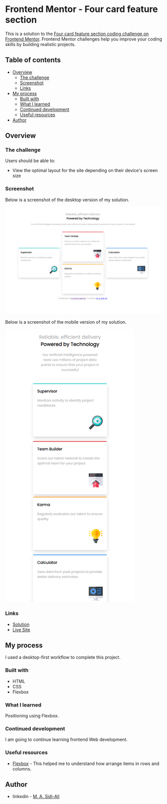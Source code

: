 # Frontend Mentor - Four card feature section

This is a solution to the [Four card feature section coding challenge on Frontend Mentor](https://www.frontendmentor.io/challenges/four-card-feature-section-weK1eFYK). Frontend Mentor challenges help you improve your coding skills by building realistic projects.

## Table of contents

- [Overview](#overview)
  - [The challenge](#the-challenge)
  - [Screenshot](#screenshot)
  - [Links](#links)
- [My process](#my-process)
  - [Built with](#built-with)
  - [What I learned](#what-i-learned)
  - [Continued development](#continued-development)
  - [Useful resources](#useful-resources)
- [Author](#author)


## Overview

### The challenge

Users should be able to:

- View the optimal layout for the site depending on their device's screen size

### Screenshot

Below is a screenshot of the desktop version of my solution.

![](images/four-card-desktop.png)

Below is a screenshot of the mobile version of my solution.

![](images/four-card-mobile.png)

### Links

- [Solution](https://github.com/Sidi-Ali/Four-card-feature-section-challenge)
- [Live Site](https://sidi-ali.github.io/new4card/)

## My process

I used a desktop-first workflow to complete this project.

### Built with

- HTML
- CSS
- Flexbox

### What I learned

Positioning using Flexbox.

### Continued development

I am going to continue learning frontend Web development.


### Useful resources

- [Flexbox](https://developer.mozilla.org/en-US/docs/Learn/CSS/CSS_layout/Flexbox) -  This helped me to understand how arrange items in rows and columns.


## Author

- linkedin - [M. A. Sidi-Ali](https://www.linkedin.com/in/muhammad-adamu-sidi-ali-907a486b/)
